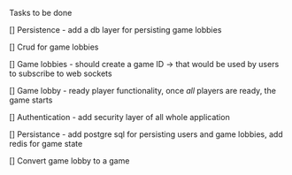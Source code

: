 Tasks to be done 

[] Persistence - add a db layer for persisting game lobbies

[] Crud for game lobbies 

[] Game lobbies - should create a game ID -> that would be used by users to subscribe to web sockets

[] Game lobby - ready player functionality, once *all* players are ready, the game starts

[] Authentication - add security layer of all whole application

[] Persistance - add postgre sql for persisting users and game lobbies, add redis for game state 

[] Convert game lobby to a game

